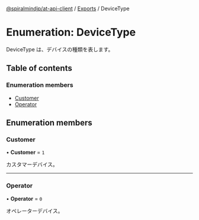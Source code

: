 [@spiralmindjp/at-api-client](../README.md) / [Exports](../modules.md) / DeviceType

# Enumeration: DeviceType

DeviceType は、デバイスの種類を表します。

## Table of contents

### Enumeration members

- [Customer](DeviceType.md#customer)
- [Operator](DeviceType.md#operator)

## Enumeration members

### Customer

• **Customer** = `1`

カスタマーデバイス。

___

### Operator

• **Operator** = `0`

オペレーターデバイス。
